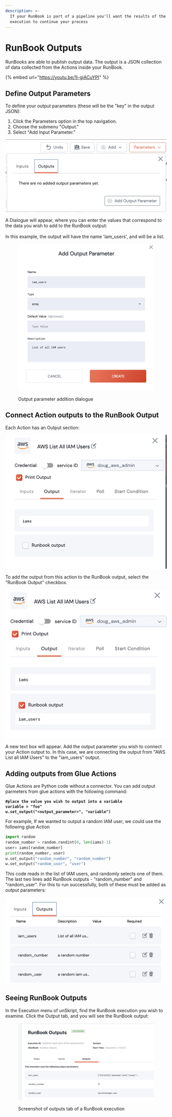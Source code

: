 ```yaml
---
description: >-
  If your RunBook is part of a pipeline you'll want the results of the RunBook
  execution to continue your process
---
```


# RunBook Outputs

RunBooks are able to publish output data.  The output is a JSON collection of data collected from the Actions inside your RunBook.



{% embed url="https://youtu.be/1l-giACuYPI" %}

## Define Output Parameters

To define your output parameters (these will be the "key" in the output JSON):

1. Click the Parameters option in the top navigation.
2. Choose the submenu "Output."
3. Select "Add Input Parameter."

![the Output parameter menu](<../../.gitbook/assets/image (5).png>)



A Dialogue will appear, where you can enter the values that correspond to the data you wish to add to the RunBook output:\
\
In this example, the output will have the name 'iam\_users', and will be a list.

<figure><img src="../../.gitbook/assets/Screenshot 2023-07-13 at 11.32.04.jpg" alt="" width="563"><figcaption><p>Output parameter addition dialogue</p></figcaption></figure>

## Connect Action outputs to the RunBook Output

Each Action has an Output section:

![](<../../.gitbook/assets/image (1) (3).png>)

To add the output from this action to the RunBook output, select the "RunBook Output" checkbox.

![](<../../.gitbook/assets/image (2).png>)

A new text box will appear.  Add the output parameter you wish to connect your Action output to.  In this case, we are connecting the output from "AWS List all IAM Users" to the "iam\_users" output.



## Adding outputs from Glue Actions

Glue Actions are Python code without a connector.  You can add output parmeters from glue actions with the following command:

<pre class="language-python"><code class="lang-python"><strong>#place the value you wish to output into a variable
</strong><strong>variable = "foo"
</strong><strong>w.set_output("&#x3C;output_parameter>", "variable")
</strong></code></pre>

For example, If we wanted to output a random IAM user, we could use the following glue Action

```python
import random
random_number = random.randint(0, len(iams)-1)
user= iams[random_number]
print(random_number, user)
w.set_output("random_number", "random_number")
w.set_output("random_user", "user")
```

This code reads in the list of IAM users, and randomly selects one of them.  The last two lines add RunBook outputs - "random\_number" and "random\_user".  For this to run successfully, both of these must be added as output parameters:

![](<../../.gitbook/assets/image (4).png>)



## Seeing RunBook Outputs

In the Execution menu of unSkript, find the RunBook execution you wish to examine.  Click the Output tab, and you will see the RunBook output:



<figure><img src="../../.gitbook/assets/Screenshot 2023-07-13 at 12.10.48.jpg" alt=""><figcaption><p>Screenshot of outputs tab of a RunBook execution</p></figcaption></figure>
